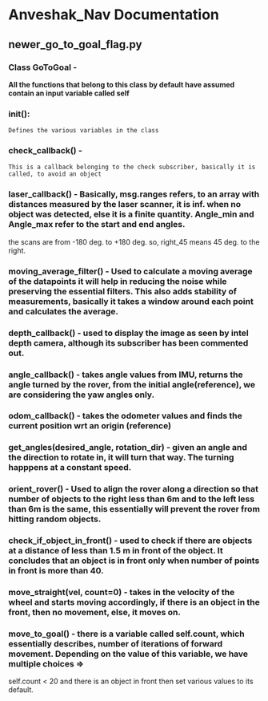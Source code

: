 # Anveshak_Nav Documentation
## newer_go_to_goal_flag.py

### Class GoToGoal - 

**All the functions that belong to this class by default have assumed contain an input variable called self**

### __init__():
	Defines the various variables in the class

### check_callback() - 
	This is a callback belonging to the check subscriber, basically it is called, to avoid an object

### laser_callback() - Basically, msg.ranges refers, to an array with distances measured by the laser scanner, it is inf. when no object was detected, else it is a finite quantity. Angle_min and Angle_max refer to the start and end angles.
the scans are from -180 deg. to +180 deg. so, right_45 means 45 deg. to the right.

### moving_average_filter() - Used to calculate a moving average of the datapoints it will help in reducing the noise while preserving the essential filters. This also adds stability of measurements, basically it takes a window around each point and calculates the average.

### depth_callback() - used to display the image as seen by intel depth camera, although its subscriber has been commented out.

### angle_callback() - takes angle values from IMU, returns the angle turned by the rover, from the initial angle(reference), we are considering the yaw angles only.

### odom_callback() - takes the odometer values and finds the current position wrt an origin (reference)

### get_angles(desired_angle, rotation_dir) - given an angle and the direction to rotate in, it will turn that way. The turning happpens at a constant speed.

### orient_rover() - Used to align the rover along a direction so that number of objects to the right less than 6m and to the left less than 6m is the same, this essentially will prevent the rover from hitting random objects.

### check_if_object_in_front() - used to check if there are objects at a distance of less than 1.5 m in front of the object. It concludes that an object is in front only when number of points in front is more than 40.

### move_straight(vel, count=0) - takes in the velocity of the wheel and starts moving accordingly, if there is an object in the front, then no movement, else, it moves on.

### move_to_goal() - there is a variable called self.count, which essentially describes, number of iterations of forward movement. Depending on the value of this variable, we have multiple choices =>
self.count < 20 and there is an object in front then set various values to its default.
